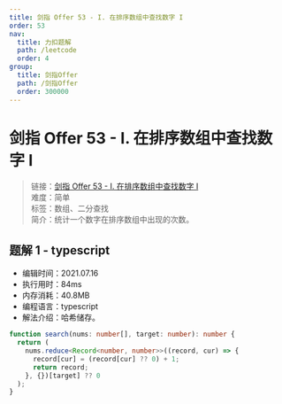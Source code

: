 ```yaml
---
title: 剑指 Offer 53 - I. 在排序数组中查找数字 I
order: 53
nav:
  title: 力扣题解
  path: /leetcode
  order: 4
group:
  title: 剑指Offer
  path: /剑指Offer
  order: 300000
---
```


# 剑指 Offer 53 - I. 在排序数组中查找数字 I

> 链接：[剑指 Offer 53 - I. 在排序数组中查找数字 I](https://leetcode-cn.com/problems/zai-pai-xu-shu-zu-zhong-cha-zhao-shu-zi-lcof/)  
> 难度：简单  
> 标签：数组、二分查找  
> 简介：统计一个数字在排序数组中出现的次数。

## 题解 1 - typescript

- 编辑时间：2021.07.16
- 执行用时：84ms
- 内存消耗：40.8MB
- 编程语言：typescript
- 解法介绍：哈希储存。

```typescript
function search(nums: number[], target: number): number {
  return (
    nums.reduce<Record<number, number>>((record, cur) => {
      record[cur] = (record[cur] ?? 0) + 1;
      return record;
    }, {})[target] ?? 0
  );
}
```
